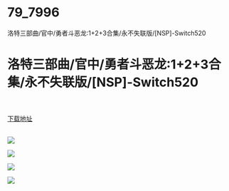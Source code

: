 # 79_7996
洛特三部曲/官中/勇者斗恶龙:1+2+3合集/永不失联版/[NSP]-Switch520
# 洛特三部曲/官中/勇者斗恶龙:1+2+3合集/永不失联版/[NSP]-Switch520
 <br/></br>
[下载地址](https://www.switch520.cc/article/7996 "下载地址")
<br/></br>

<p><img src="https://www.switch520.cc/muke_img/upload_art_editor_20201221-1_1c8550585f381b003476b71d6f044b05.jpg"></p>
<p><img src="https://www.switch520.cc/muke_img/upload_art_editor_20201221-1_8f4572338b4e52546620541d29470207.jpg"></p>
<p><img src="https://www.switch520.cc/muke_img/upload_art_editor_20201221-1_44b4ea0491f633f8153f55408cc271af.jpg"></p>
<p><img src="https://www.switch520.cc/muke_img/upload_art_editor_20201221-1_8001f4441f06c342317df533bad01f59.jpg"></p>
<p><strong><span style="color:#D9D9D9">&nbsp;</span></strong></p>
<p><strong><span style="color:#D9D9D9">&nbsp;</span></strong></p>
